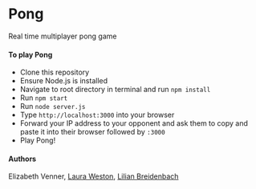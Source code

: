 # Pong
Real time multiplayer pong game

#### To play Pong
- Clone this repository
- Ensure Node.js is installed
- Navigate to root directory in terminal and run ```npm install```
- Run ```npm start```
- Run ```node server.js```
- Type ```http://localhost:3000``` into your browser
- Forward your IP address to your opponent and ask them to copy and paste it into their browser followed by ```:3000```
- Play Pong!

#### Authors
Elizabeth Venner, [Laura Weston](https://github.com/lauraweston), [Lilian Breidenbach](https://github.com/lilian2112)
